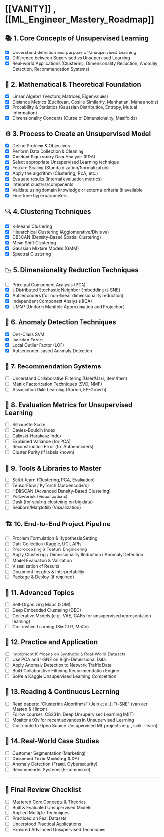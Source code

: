 # [[VANITY]] , [[ML_Engineer_Mastery_Roadmap]]
## 📚 1. Core Concepts of Unsupervised Learning
- [x] Understand definition and purpose of Unsupervised Learning
- [x] Difference between Supervised vs Unsupervised Learning
- [x] Real-world Applications (Clustering, Dimensionality Reduction, Anomaly Detection, Recommendation Systems)

## 🧠 2. Mathematical & Theoretical Foundation
- [x] Linear Algebra (Vectors, Matrices, Eigenvalues)
- [x] Distance Metrics (Euclidean, Cosine Similarity, Manhattan, Mahalanobis)
- [x] Probability & Statistics (Gaussian Distribution, Entropy, Mutual Information)
- [x] Dimensionality Concepts (Curse of Dimensionality, Manifolds)

## ⚙️ 3. Process to Create an Unsupervised Model
- [x] Define Problem & Objectives
- [x] Perform Data Collection & Cleaning
- [x] Conduct Exploratory Data Analysis (EDA)
- [x] Select appropriate Unsupervised Learning technique
- [x] Feature Scaling (Standardization/Normalization)
- [x] Apply the algorithm (Clustering, PCA, etc.)
- [x] Evaluate results (internal evaluation metrics)
- [x] Interpret clusters/components
- [x] Validate using domain knowledge or external criteria (if available)
- [x] Fine-tune hyperparameters

## 🔍 4. Clustering Techniques
- [x] K-Means Clustering
- [x] Hierarchical Clustering (Agglomerative/Divisive)
- [x] DBSCAN (Density-Based Spatial Clustering)
- [x] Mean Shift Clustering
- [x] Gaussian Mixture Models (GMM)
- [x] Spectral Clustering

## 📉 5. Dimensionality Reduction Techniques
- [ ] Principal Component Analysis (PCA)
- [x] t-Distributed Stochastic Neighbor Embedding (t-SNE)
- [x] Autoencoders (for non-linear dimensionality reduction)
- [x] Independent Component Analysis (ICA)
- [x] UMAP (Uniform Manifold Approximation and Projection)

## 🧪 6. Anomaly Detection Techniques
- [x] One-Class SVM
- [x] Isolation Forest
- [x] Local Outlier Factor (LOF)
- [x] Autoencoder-based Anomaly Detection

## 🤖 7. Recommendation Systems
- [ ] Understand Collaborative Filtering (User/User, Item/Item)
- [ ] Matrix Factorization Techniques (SVD, NMF)
- [ ] Association Rule Learning (Apriori, FP-Growth)

## 📏 8. Evaluation Metrics for Unsupervised Learning
- [ ] Silhouette Score
- [ ] Davies-Bouldin Index
- [ ] Calinski-Harabasz Index
- [ ] Explained Variance (for PCA)
- [ ] Reconstruction Error (for Autoencoders)
- [ ] Cluster Purity (if labels known)

## 🧰 9. Tools & Libraries to Master
- [ ] Scikit-learn (Clustering, PCA, Evaluation)
- [ ] TensorFlow / PyTorch (Autoencoders)
- [ ] HDBSCAN (Advanced Density-Based Clustering)
- [ ] Yellowbrick (Visualizations)
- [ ] Dask (for scaling clustering on big data)
- [ ] Seaborn/Matplotlib (Visualization)

## 🏗️ 10. End-to-End Project Pipeline
- [ ] Problem Formulation & Hypothesis Setting
- [ ] Data Collection (Kaggle, UCI, APIs)
- [ ] Preprocessing & Feature Engineering
- [ ] Apply Clustering / Dimensionality Reduction / Anomaly Detection
- [ ] Model Evaluation & Validation
- [ ] Visualization of Results
- [ ] Document Insights & Interpretability
- [ ] Package & Deploy (if required)

## 🧠 11. Advanced Topics
- [ ] Self-Organizing Maps (SOM)
- [ ] Deep Embedded Clustering (DEC)
- [ ] Generative Models (e.g., VAE, GANs for unsupervised representation learning)
- [ ] Contrastive Learning (SimCLR, MoCo)

## 🔄 12. Practice and Application
- [ ] Implement K-Means on Synthetic & Real-World Datasets
- [ ] Use PCA and t-SNE on High-Dimensional Data
- [ ] Apply Anomaly Detection to Network Traffic Data
- [ ] Build Collaborative Filtering Recommendation Engine
- [ ] Solve a Kaggle Unsupervised Learning Competition

## 📖 13. Reading & Continuous Learning
- [ ] Read papers: "Clustering Algorithms" (Jain et al.), "t-SNE" (van der Maaten & Hinton)
- [ ] Follow courses: CS231n, Deep Unsupervised Learning (MIT)
- [ ] Monitor arXiv for recent advances in Unsupervised Learning
- [ ] Contribute to Open Source Unsupervised ML projects (e.g., scikit-learn)

## 🧩 14. Real-World Case Studies
- [ ] Customer Segmentation (Marketing)
- [ ] Document Topic Modelling (LDA)
- [ ] Anomaly Detection (Fraud, Cybersecurity)
- [ ] Recommender Systems (E-commerce)

---

## 🔁 Final Review Checklist
- [ ] Mastered Core Concepts & Theories
- [ ] Built & Evaluated Unsupervised Models
- [ ] Applied Multiple Techniques
- [ ] Practiced on Real Datasets
- [ ] Understood Practical Applications
- [ ] Explored Advanced Unsupervised Techniques
